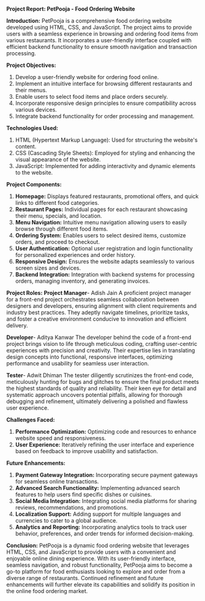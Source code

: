 **Project Report: PetPooja - Food Ordering Website**

**Introduction:**
PetPooja is a comprehensive food ordering website developed using HTML, CSS, and JavaScript. The project aims to provide users with a seamless experience in browsing and ordering food items from various restaurants. It incorporates a user-friendly interface coupled with efficient backend functionality to ensure smooth navigation and transaction processing.

**Project Objectives:**
1. Develop a user-friendly website for ordering food online.
2. Implement an intuitive interface for browsing different restaurants and their menus.
3. Enable users to select food items and place orders securely.
4. Incorporate responsive design principles to ensure compatibility across various devices.
5. Integrate backend functionality for order processing and management.

**Technologies Used:**
1. HTML (Hypertext Markup Language): Used for structuring the website's content.
2. CSS (Cascading Style Sheets): Employed for styling and enhancing the visual appearance of the website.
3. JavaScript: Implemented for adding interactivity and dynamic elements to the website.

**Project Components:**
1. **Homepage:** Displays featured restaurants, promotional offers, and quick links to different food categories.
2. **Restaurant Pages:** Individual pages for each restaurant showcasing their menu, specials, and location.
3. **Menu Navigation:** Intuitive menu navigation allowing users to easily browse through different food items.
4. **Ordering System:** Enables users to select desired items, customize orders, and proceed to checkout.
5. **User Authentication:** Optional user registration and login functionality for personalized experiences and order history.
6. **Responsive Design:** Ensures the website adapts seamlessly to various screen sizes and devices.
7. **Backend Integration:** Integration with backend systems for processing orders, managing inventory, and generating invoices.

**Project Roles:**
**Project Manager**- Adish Jain
A proficient project manager for a front-end project orchestrates seamless collaboration between designers and developers, ensuring alignment with client requirements and industry best practices. They adeptly navigate timelines, prioritize tasks, and foster a creative environment conducive to innovation and efficient delivery.


**Developer**- Aditya Kanwar
The developer behind the code of a front-end project brings vision to life through meticulous coding, crafting user-centric experiences with precision and creativity. Their expertise lies in translating design concepts into functional, responsive interfaces, optimizing performance and usability for seamless user interaction.


**Tester**- Adwit Dhiman
The tester diligently scrutinizes the front-end code, meticulously hunting for bugs and glitches to ensure the final product meets the highest standards of quality and reliability. Their keen eye for detail and systematic approach uncovers potential pitfalls, allowing for thorough debugging and refinement, ultimately delivering a polished and flawless user experience.

**Challenges Faced:**
1. **Performance Optimization:** Optimizing code and resources to enhance website speed and responsiveness.
2. **User Experience:** Iteratively refining the user interface and experience based on feedback to improve usability and satisfaction.

**Future Enhancements:**
1. **Payment Gateway Integration:** Incorporating secure payment gateways for seamless online transactions.
2. **Advanced Search Functionality:** Implementing advanced search features to help users find specific dishes or cuisines.
3. **Social Media Integration:** Integrating social media platforms for sharing reviews, recommendations, and promotions.
4. **Localization Support:** Adding support for multiple languages and currencies to cater to a global audience.
5. **Analytics and Reporting:** Incorporating analytics tools to track user behavior, preferences, and order trends for informed decision-making.

**Conclusion:**
PetPooja is a dynamic food ordering website that leverages HTML, CSS, and JavaScript to provide users with a convenient and enjoyable online dining experience. With its user-friendly interface, seamless navigation, and robust functionality, PetPooja aims to become a go-to platform for food enthusiasts looking to explore and order from a diverse range of restaurants. Continued refinement and future enhancements will further elevate its capabilities and solidify its position in the online food ordering market.
